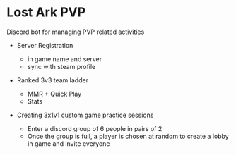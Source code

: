 # Lost  Ark PVP

Discord bot for managing PVP related activities

 * Server Registration
    - in game name and server
    - sync with steam profile

 * Ranked 3v3 team ladder 
    - MMR + Quick Play
    - Stats

 * Creating 3x1v1 custom game practice sessions
    - Enter a discord group of 6 people in pairs of 2
    - Once the group is full, a player is chosen at random to create a lobby in game and invite everyone
